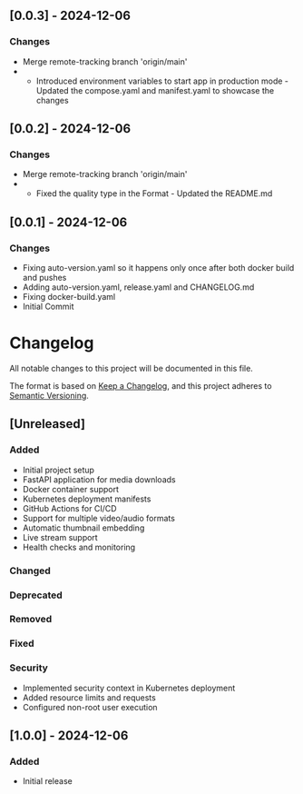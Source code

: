 
## [0.0.3] - 2024-12-06
### Changes
- Merge remote-tracking branch 'origin/main'
- - Introduced environment variables to start app in production mode - Updated the compose.yaml and manifest.yaml to showcase the changes


## [0.0.2] - 2024-12-06
### Changes
- Merge remote-tracking branch 'origin/main'
- - Fixed the quality type in the Format - Updated the README.md


## [0.0.1] - 2024-12-06
### Changes
- Fixing auto-version.yaml so it happens only once after both docker build and pushes
- Adding auto-version.yaml, release.yaml and CHANGELOG.md
- Fixing docker-build.yaml
- Initial Commit

# Changelog

All notable changes to this project will be documented in this file.

The format is based on [Keep a Changelog](https://keepachangelog.com/en/1.0.0/),
and this project adheres to [Semantic Versioning](https://semver.org/spec/v2.0.0.html).

## [Unreleased]

### Added
- Initial project setup
- FastAPI application for media downloads
- Docker container support
- Kubernetes deployment manifests
- GitHub Actions for CI/CD
- Support for multiple video/audio formats
- Automatic thumbnail embedding
- Live stream support
- Health checks and monitoring

### Changed

### Deprecated

### Removed

### Fixed

### Security
- Implemented security context in Kubernetes deployment
- Added resource limits and requests
- Configured non-root user execution

## [1.0.0] - 2024-12-06
### Added
- Initial release